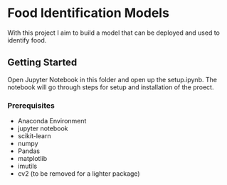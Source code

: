 # Food Identification Models

With this project I aim to build a model that can be deployed and used to identify food. 

## Getting Started

Open Jupyter Notebook in this folder and open up the setup.ipynb. The notebook will go through steps for setup and installation of the proect.

### Prerequisites

* Anaconda Environment
* jupyter notebook
* scikit-learn
* numpy
* Pandas
* matplotlib
* imutils
* cv2 (to be removed for a lighter package)


